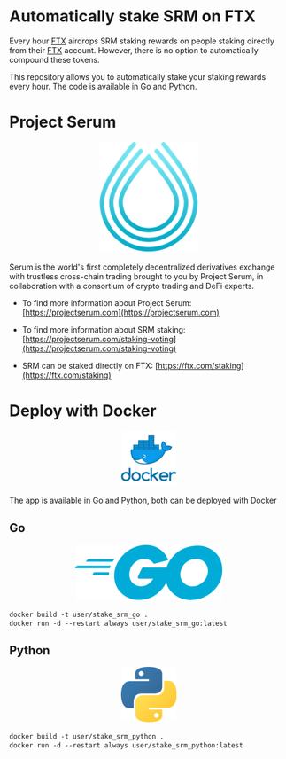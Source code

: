 # Automatically stake SRM on FTX

Every hour [FTX](https://ftx.com) airdrops SRM staking rewards on people staking directly from their [FTX](https://ftx.com) account. However, there is no option to automatically compound these tokens. 

This repository allows you to automatically stake your staking rewards every hour. The code is available in Go and Python.

# Project Serum
<p align="center">
<img height="200" src="/assets/logo-serum.png">
</p>
Serum is the world's first completely decentralized derivatives exchange with trustless cross-chain trading brought to you by Project Serum, in collaboration with a consortium of crypto trading and DeFi experts.

- To find more information about Project Serum: [https://projectserum.com](https://projectserum.com)

- To find more information about SRM staking: [https://projectserum.com/staking-voting](https://projectserum.com/staking-voting)

- SRM can be staked directly on FTX: [https://ftx.com/staking](https://ftx.com/staking)



# Deploy with Docker

<p align="center">
<img height="100" src="/assets/logo-docker.png">
</p>

The app is available in Go and Python, both can be deployed with Docker

## Go

<p align="center">
<img height="100" src="/assets/logo-go.png">
</p>

```
docker build -t user/stake_srm_go .  
docker run -d --restart always user/stake_srm_go:latest
```


## Python

<p align="center">
<img height="100" src="/assets/logo-python.png">
</p>

```
docker build -t user/stake_srm_python .  
docker run -d --restart always user/stake_srm_python:latest
```

